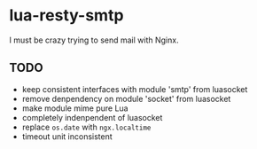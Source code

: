 lua-resty-smtp
==============

I must be crazy trying to send mail with Nginx. 

TODO
----

* keep consistent interfaces with module 'smtp' from luasocket
* remove denpendency on module 'socket' from luasocket
* make module mime pure Lua
* completely indenpendent of luasocket
* replace `os.date` with `ngx.localtime`
* timeout unit inconsistent

